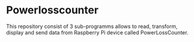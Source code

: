 # Powerlosscounter
This repository consist of 3 sub-programms allows to read, transform, display and send data from Raspberry Pi device called PowerLossCounter.
